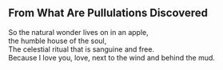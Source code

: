 From What Are Pullulations Discovered
-------------------------------------
So the natural wonder lives on in an apple,  
the humble house of the soul,  
The celestial ritual that is sanguine and free.  
Because I love you, love, next to the wind and behind the mud.  
